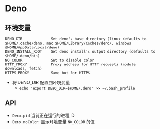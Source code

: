 # Deno

## 环境变量

```text
DENO_DIR             Set deno's base directory (linux defaults to $HOME/.cache/deno, mac $HOME/Library/Caches/deno/, windows $HOME/AppData/Local/deno)
DENO_INSTALL_ROOT    Set deno install's output directory (defaults to $HOME/.deno/bin)
NO_COLOR             Set to disable color
HTTP_PROXY           Proxy address for HTTP requests (module downloads, fetch)
HTTPS_PROXY          Same but for HTTPS
```

+ 将 DENO_DIR 配置到环境变量
  + `echo 'export DENO_DIR=$HOME/.deno' >> ~/.bash_profile`

## API

+ `Deno.pid` 当前正在运行的进程 ID
+ `Deno.noColor`: 显示环境变量 `NO_COLOR` 的值
